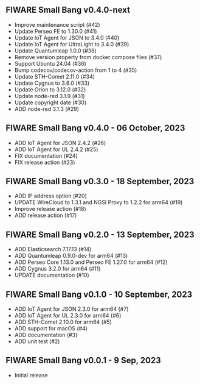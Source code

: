 ## FIWARE Small Bang v0.4.0-next

-   Improve maintenance script (#42)
-   Update Perseo FE to 1.30.0 (#41)
-   Update IoT Agent for JSON to 3.4.0 (#40)
-   Update IoT Agent for UltraLight to 3.4.0 (#39)
-   Update Quantumleap 1.0.0 (#38)
-   Remove version property from docker compose files (#37)
-   Support Ubuntu 24.04 (#36)
-   Bump codecov/codecov-action from 1 to 4 (#35)
-   Update STH-Comet 2.11.0 (#34)
-   Update Cygnus to 3.8.0 (#33)
-   Update Orion to 3.12.0 (#32)
-   Update node-red 3.1.9 (#31)
-   Update copyright date (#30)
-   ADD node-red 3.1.3 (#29)

## FIWARE Small Bang v0.4.0 - 06 October, 2023

-   ADD IoT Agent for JSON 2.4.2 (#26)
-   ADD IoT Agent for UL 2.4.2 (#25)
-   FIX documentation (#24)
-   FIX release action (#23)

## FIWARE Small Bang v0.3.0 - 18 September, 2023

-   ADD IP address option (#20)
-   UPDATE WireCloud to 1.3.1 and NGSI Proxy to 1.2.2 for arm64 (#19)
-   Improve release action (#18)
-   ADD release action (#17)

## FIWARE Small Bang v0.2.0 - 13 September, 2023

-   ADD Elasticsearch 7.17.13 (#14)
-   ADD Quantumleap 0.9.0-dev for arm64 (#13)
-   ADD Perseo Core 1.13.0 and Perseo FE 1.27.0 for arm64 (#12)
-   ADD Cygnus 3.2.0 for arm64 (#11)
-   UPDATE documentation (#10)

## FIWARE Small Bang v0.1.0 - 10 September, 2023

-   ADD IoT Agent for JSON 2.3.0 for arm64 (#7)
-   ADD IoT Agent for UL 2.3.0 for arm64 (#6)
-   ADD STH-Comet 2.10.0 for arm64 (#5)
-   ADD support for macOS (#4)
-   ADD documentation (#3)
-   ADD unit test (#2)

## FIWARE Small Bang v0.0.1 - 9 Sep, 2023

-   Initial release
